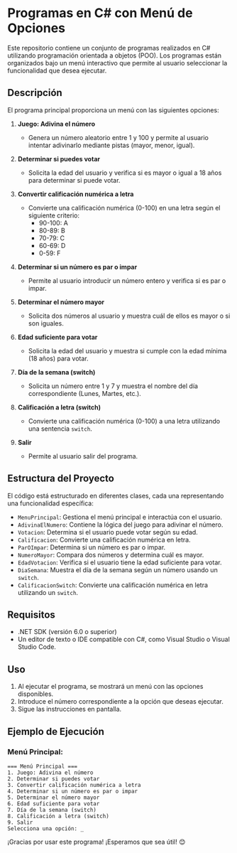 # Programas en C# con Menú de Opciones

Este repositorio contiene un conjunto de programas realizados en C# utilizando programación orientada a objetos (POO). Los programas están organizados bajo un menú interactivo que permite al usuario seleccionar la funcionalidad que desea ejecutar.

## Descripción

El programa principal proporciona un menú con las siguientes opciones:

1. **Juego: Adivina el número**

   - Genera un número aleatorio entre 1 y 100 y permite al usuario intentar adivinarlo mediante pistas (mayor, menor, igual).

2. **Determinar si puedes votar**

   - Solicita la edad del usuario y verifica si es mayor o igual a 18 años para determinar si puede votar.

3. **Convertir calificación numérica a letra**

   - Convierte una calificación numérica (0-100) en una letra según el siguiente criterio:
     - 90-100: A
     - 80-89: B
     - 70-79: C
     - 60-69: D
     - 0-59: F

4. **Determinar si un número es par o impar**

   - Permite al usuario introducir un número entero y verifica si es par o impar.

5. **Determinar el número mayor**

   - Solicita dos números al usuario y muestra cuál de ellos es mayor o si son iguales.

6. **Edad suficiente para votar**

   - Solicita la edad del usuario y muestra si cumple con la edad mínima (18 años) para votar.

7. **Día de la semana (switch)**

   - Solicita un número entre 1 y 7 y muestra el nombre del día correspondiente (Lunes, Martes, etc.).

8. **Calificación a letra (switch)**

   - Convierte una calificación numérica (0-100) a una letra utilizando una sentencia `switch`.

9. **Salir**

   - Permite al usuario salir del programa.

## Estructura del Proyecto

El código está estructurado en diferentes clases, cada una representando una funcionalidad específica:

- `MenuPrincipal`: Gestiona el menú principal e interactúa con el usuario.
- `AdivinaElNumero`: Contiene la lógica del juego para adivinar el número.
- `Votacion`: Determina si el usuario puede votar según su edad.
- `Calificacion`: Convierte una calificación numérica en letra.
- `ParOImpar`: Determina si un número es par o impar.
- `NumeroMayor`: Compara dos números y determina cuál es mayor.
- `EdadVotacion`: Verifica si el usuario tiene la edad suficiente para votar.
- `DiaSemana`: Muestra el día de la semana según un número usando un `switch`.
- `CalificacionSwitch`: Convierte una calificación numérica en letra utilizando un `switch`.

## Requisitos

- .NET SDK (versión 6.0 o superior)
- Un editor de texto o IDE compatible con C#, como Visual Studio o Visual Studio Code.


## Uso

1. Al ejecutar el programa, se mostrará un menú con las opciones disponibles.
2. Introduce el número correspondiente a la opción que deseas ejecutar.
3. Sigue las instrucciones en pantalla.

## Ejemplo de Ejecución

### Menú Principal:

```
=== Menú Principal ===
1. Juego: Adivina el número
2. Determinar si puedes votar
3. Convertir calificación numérica a letra
4. Determinar si un número es par o impar
5. Determinar el número mayor
6. Edad suficiente para votar
7. Día de la semana (switch)
8. Calificación a letra (switch)
9. Salir
Selecciona una opción: _
```


¡Gracias por usar este programa! ¡Esperamos que sea útil! 😊

